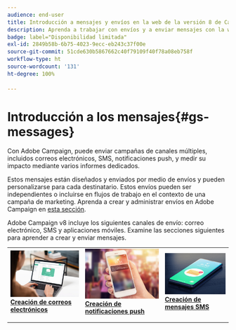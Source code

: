 ```yaml
---
audience: end-user
title: Introducción a mensajes y envíos en la web de la versión 8 de Campaign
description: Aprenda a trabajar con envíos y a enviar mensajes con la web de Campaign
badge: label="Disponibilidad limitada"
exl-id: 2849b58b-6b75-4023-9ecc-eb243c37f00e
source-git-commit: 51cde630b5867662c40f79109f40f78a08eb758f
workflow-type: ht
source-wordcount: '131'
ht-degree: 100%

---
```


# Introducción a los mensajes{#gs-messages}

Con Adobe Campaign, puede enviar campañas de canales múltiples, incluidos correos electrónicos, SMS, notificaciones push, y medir su impacto mediante varios informes dedicados.

Estos mensajes están diseñados y enviados por medio de envíos y pueden personalizarse para cada destinatario. Estos envíos pueden ser independientes o incluirse en flujos de trabajo en el contexto de una campaña de marketing. Aprenda a crear y administrar envíos en Adobe Campaign en [esta sección](gs-deliveries.md).

Adobe Campaign v8 incluye los siguientes canales de envío: correo electrónico, SMS y aplicaciones móviles. Examine las secciones siguientes para aprender a crear y enviar mensajes.

<table style="table-layout:fixed">
    <tr style="border: 0;">
    <td>
    <a href="../email/create-email.md">
    <img alt="Correo electrónico" src="assets/do-not-localize/email.jpg">
    </a>
    <div><a href="../email/create-email.md"><strong>Creación de correos electrónicos</strong>
    </div>
    <p>
    </td>
    <td>
    <a href="../push/create-push.md">
      <img alt="Push" src="assets/do-not-localize/push.jpg">
    </a>
    <div>
    <a href="../push/gs-push.md"><strong>Creación de notificaciones push</strong></a>
    </div>
    <p>
    </td>
    <td>
    <a href="../sms/create-sms.md">
      <img alt="SMS" src="assets/do-not-localize/sms.jpg">
    </a>
    <div>
    <a href="../sms/create-sms.md"><strong>Creación de mensajes SMS</strong></a>
    </div>
    <p>
    </td>
    </tr>
    </table>

